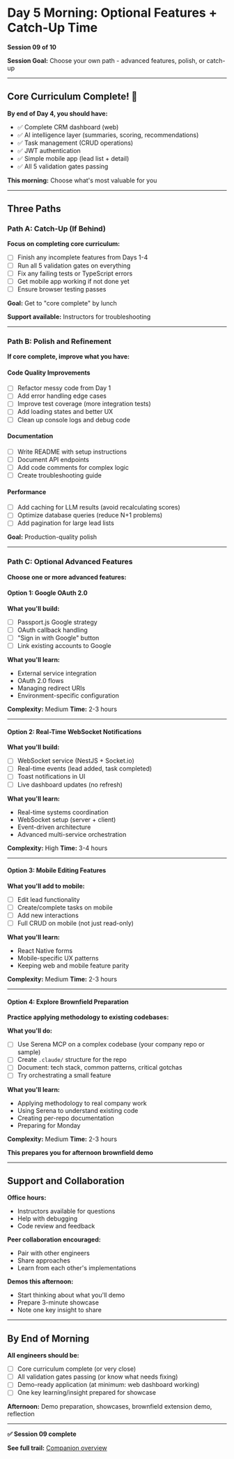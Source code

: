 # Day 5 Morning: Optional Features + Catch-Up Time
**Session 09 of 10**

**Session Goal:** Choose your own path - advanced features, polish, or catch-up

---

## Core Curriculum Complete! 🎉

**By end of Day 4, you should have:**
- ✅ Complete CRM dashboard (web)
- ✅ AI intelligence layer (summaries, scoring, recommendations)
- ✅ Task management (CRUD operations)
- ✅ JWT authentication
- ✅ Simple mobile app (lead list + detail)
- ✅ All 5 validation gates passing

**This morning:** Choose what's most valuable for you

---

## Three Paths

### Path A: Catch-Up (If Behind)

**Focus on completing core curriculum:**
- [ ] Finish any incomplete features from Days 1-4
- [ ] Run all 5 validation gates on everything
- [ ] Fix any failing tests or TypeScript errors
- [ ] Get mobile app working if not done yet
- [ ] Ensure browser testing passes

**Goal:** Get to "core complete" by lunch

**Support available:** Instructors for troubleshooting

---

### Path B: Polish and Refinement

**If core complete, improve what you have:**

#### Code Quality Improvements
- [ ] Refactor messy code from Day 1
- [ ] Add error handling edge cases
- [ ] Improve test coverage (more integration tests)
- [ ] Add loading states and better UX
- [ ] Clean up console logs and debug code

#### Documentation
- [ ] Write README with setup instructions
- [ ] Document API endpoints
- [ ] Add code comments for complex logic
- [ ] Create troubleshooting guide

#### Performance
- [ ] Add caching for LLM results (avoid recalculating scores)
- [ ] Optimize database queries (reduce N+1 problems)
- [ ] Add pagination for large lead lists

**Goal:** Production-quality polish

---

### Path C: Optional Advanced Features

**Choose one or more advanced features:**

#### Option 1: Google OAuth 2.0

**What you'll build:**
- [ ] Passport.js Google strategy
- [ ] OAuth callback handling
- [ ] "Sign in with Google" button
- [ ] Link existing accounts to Google

**What you'll learn:**
- External service integration
- OAuth 2.0 flows
- Managing redirect URIs
- Environment-specific configuration

**Complexity:** Medium
**Time:** 2-3 hours

---

#### Option 2: Real-Time WebSocket Notifications

**What you'll build:**
- [ ] WebSocket service (NestJS + Socket.io)
- [ ] Real-time events (lead added, task completed)
- [ ] Toast notifications in UI
- [ ] Live dashboard updates (no refresh)

**What you'll learn:**
- Real-time systems coordination
- WebSocket setup (server + client)
- Event-driven architecture
- Advanced multi-service orchestration

**Complexity:** High
**Time:** 3-4 hours

---

#### Option 3: Mobile Editing Features

**What you'll add to mobile:**
- [ ] Edit lead functionality
- [ ] Create/complete tasks on mobile
- [ ] Add new interactions
- [ ] Full CRUD on mobile (not just read-only)

**What you'll learn:**
- React Native forms
- Mobile-specific UX patterns
- Keeping web and mobile feature parity

**Complexity:** Medium
**Time:** 2-3 hours

---

#### Option 4: Explore Brownfield Preparation

**Practice applying methodology to existing codebases:**

**What you'll do:**
- [ ] Use Serena MCP on a complex codebase (your company repo or sample)
- [ ] Create `.claude/` structure for the repo
- [ ] Document: tech stack, common patterns, critical gotchas
- [ ] Try orchestrating a small feature

**What you'll learn:**
- Applying methodology to real company work
- Using Serena to understand existing code
- Creating per-repo documentation
- Preparing for Monday

**Complexity:** Medium
**Time:** 2-3 hours

**This prepares you for afternoon brownfield demo**

---

## Support and Collaboration

**Office hours:**
- Instructors available for questions
- Help with debugging
- Code review and feedback

**Peer collaboration encouraged:**
- Pair with other engineers
- Share approaches
- Learn from each other's implementations

**Demos this afternoon:**
- Start thinking about what you'll demo
- Prepare 3-minute showcase
- Note one key insight to share

---

## By End of Morning

**All engineers should be:**
- [ ] Core curriculum complete (or very close)
- [ ] All validation gates passing (or know what needs fixing)
- [ ] Demo-ready application (at minimum: web dashboard working)
- [ ] One key learning/insight prepared for showcase

**Afternoon:** Demo preparation, showcases, brownfield extension demo, reflection

---

**✅ Session 09 complete**

**See full trail:** [Companion overview](../README.md)
